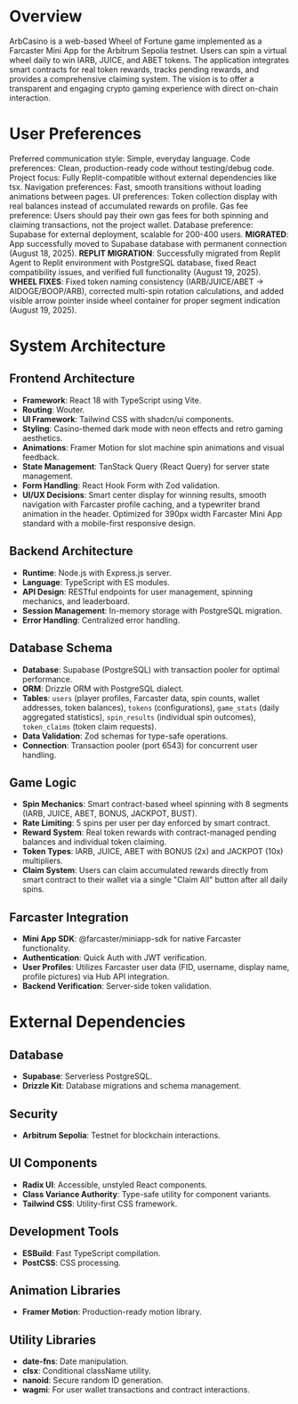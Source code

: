 # Overview

ArbCasino is a web-based Wheel of Fortune game implemented as a Farcaster Mini App for the Arbitrum Sepolia testnet. Users can spin a virtual wheel daily to win IARB, JUICE, and ABET tokens. The application integrates smart contracts for real token rewards, tracks pending rewards, and provides a comprehensive claiming system. The vision is to offer a transparent and engaging crypto gaming experience with direct on-chain interaction.

# User Preferences

Preferred communication style: Simple, everyday language.
Code preferences: Clean, production-ready code without testing/debug code.
Project focus: Fully Replit-compatible without external dependencies like tsx.
Navigation preferences: Fast, smooth transitions without loading animations between pages.
UI preferences: Token collection display with real balances instead of accumulated rewards on profile.
Gas fee preference: Users should pay their own gas fees for both spinning and claiming transactions, not the project wallet.
Database preference: Supabase for external deployment, scalable for 200-400 users. **MIGRATED**: App successfully moved to Supabase database with permanent connection (August 18, 2025).
**REPLIT MIGRATION**: Successfully migrated from Replit Agent to Replit environment with PostgreSQL database, fixed React compatibility issues, and verified full functionality (August 19, 2025).
**WHEEL FIXES**: Fixed token naming consistency (IARB/JUICE/ABET → AIDOGE/BOOP/ARB), corrected multi-spin rotation calculations, and added visible arrow pointer inside wheel container for proper segment indication (August 19, 2025).

# System Architecture

## Frontend Architecture
- **Framework**: React 18 with TypeScript using Vite.
- **Routing**: Wouter.
- **UI Framework**: Tailwind CSS with shadcn/ui components.
- **Styling**: Casino-themed dark mode with neon effects and retro gaming aesthetics.
- **Animations**: Framer Motion for slot machine spin animations and visual feedback.
- **State Management**: TanStack Query (React Query) for server state management.
- **Form Handling**: React Hook Form with Zod validation.
- **UI/UX Decisions**: Smart center display for winning results, smooth navigation with Farcaster profile caching, and a typewriter brand animation in the header. Optimized for 390px width Farcaster Mini App standard with a mobile-first responsive design.

## Backend Architecture
- **Runtime**: Node.js with Express.js server.
- **Language**: TypeScript with ES modules.
- **API Design**: RESTful endpoints for user management, spinning mechanics, and leaderboard.
- **Session Management**: In-memory storage with PostgreSQL migration.
- **Error Handling**: Centralized error handling.

## Database Schema
- **Database**: Supabase (PostgreSQL) with transaction pooler for optimal performance.
- **ORM**: Drizzle ORM with PostgreSQL dialect.
- **Tables**: `users` (player profiles, Farcaster data, spin counts, wallet addresses, token balances), `tokens` (configurations), `game_stats` (daily aggregated statistics), `spin_results` (individual spin outcomes), `token_claims` (token claim requests).
- **Data Validation**: Zod schemas for type-safe operations.
- **Connection**: Transaction pooler (port 6543) for concurrent user handling.

## Game Logic
- **Spin Mechanics**: Smart contract-based wheel spinning with 8 segments (IARB, JUICE, ABET, BONUS, JACKPOT, BUST).
- **Rate Limiting**: 5 spins per user per day enforced by smart contract.
- **Reward System**: Real token rewards with contract-managed pending balances and individual token claiming.
- **Token Types**: IARB, JUICE, ABET with BONUS (2x) and JACKPOT (10x) multipliers.
- **Claim System**: Users can claim accumulated rewards directly from smart contract to their wallet via a single "Claim All" button after all daily spins.

## Farcaster Integration
- **Mini App SDK**: @farcaster/miniapp-sdk for native Farcaster functionality.
- **Authentication**: Quick Auth with JWT verification.
- **User Profiles**: Utilizes Farcaster user data (FID, username, display name, profile pictures) via Hub API integration.
- **Backend Verification**: Server-side token validation.

# External Dependencies

## Database
- **Supabase**: Serverless PostgreSQL.
- **Drizzle Kit**: Database migrations and schema management.

## Security
- **Arbitrum Sepolia**: Testnet for blockchain interactions.

## UI Components
- **Radix UI**: Accessible, unstyled React components.
- **Class Variance Authority**: Type-safe utility for component variants.
- **Tailwind CSS**: Utility-first CSS framework.

## Development Tools
- **ESBuild**: Fast TypeScript compilation.
- **PostCSS**: CSS processing.

## Animation Libraries
- **Framer Motion**: Production-ready motion library.

## Utility Libraries
- **date-fns**: Date manipulation.
- **clsx**: Conditional className utility.
- **nanoid**: Secure random ID generation.
- **wagmi**: For user wallet transactions and contract interactions.